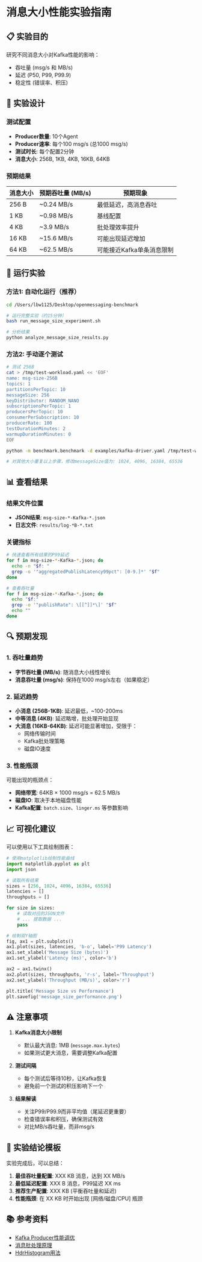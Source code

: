 # 消息大小性能实验指南

## 📋 实验目的

研究不同消息大小对Kafka性能的影响：
- 吞吐量 (msg/s 和 MB/s)
- 延迟 (P50, P99, P99.9)
- 稳定性 (错误率、积压)

## 🧪 实验设计

### 测试配置
- **Producer数量**: 10个Agent
- **Producer速率**: 每个100 msg/s (总1000 msg/s)
- **测试时长**: 每个配置2分钟
- **消息大小**: 256B, 1KB, 4KB, 16KB, 64KB

### 预期结果

| 消息大小 | 预期吞吐量 (MB/s) | 预期现象 |
|---------|------------------|---------|
| 256 B | ~0.24 MB/s | 最低延迟，高消息吞吐 |
| 1 KB | ~0.98 MB/s | 基线配置 |
| 4 KB | ~3.9 MB/s | 批处理效率提升 |
| 16 KB | ~15.6 MB/s | 可能出现延迟增加 |
| 64 KB | ~62.5 MB/s | 可能接近Kafka单条消息限制 |

## 🚀 运行实验

### 方法1: 自动化运行（推荐）

```bash
cd /Users/lbw1125/Desktop/openmessaging-benchmark

# 运行完整实验（约15分钟）
bash run_message_size_experiment.sh

# 分析结果
python analyze_message_size_results.py
```

### 方法2: 手动逐个测试

```bash
# 测试 256B
cat > /tmp/test-workload.yaml << 'EOF'
name: msg-size-256B
topics: 1
partitionsPerTopic: 10
messageSize: 256
keyDistributor: RANDOM_NANO
subscriptionsPerTopic: 1
producersPerTopic: 10
consumerPerSubscription: 10
producerRate: 100
testDurationMinutes: 2
warmupDurationMinutes: 0
EOF

python -m benchmark.benchmark -d examples/kafka-driver.yaml /tmp/test-workload.yaml

# 对其他大小重复以上步骤，修改messageSize值为: 1024, 4096, 16384, 65536
```

## 📊 查看结果

### 结果文件位置

- **JSON结果**: `msg-size-*-Kafka-*.json`
- **日志文件**: `results/log-*B-*.txt`

### 关键指标

```bash
# 快速查看所有结果的P99延迟
for f in msg-size-*-Kafka-*.json; do
  echo -n "$f: "
  grep -o '"aggregatedPublishLatency99pct": [0-9.]*' "$f"
done

# 查看吞吐量
for f in msg-size-*-Kafka-*.json; do
  echo "$f:"
  grep -o '"publishRate": \[[^]]*\]' "$f"
  echo ""
done
```

## 🔍 预期发现

### 1. 吞吐量趋势
- **字节吞吐量 (MB/s)**: 随消息大小线性增长
- **消息吞吐量 (msg/s)**: 保持在1000 msg/s左右（如果稳定）

### 2. 延迟趋势
- **小消息 (256B-1KB)**: 延迟最低，~100-200ms
- **中等消息 (4KB)**: 延迟略增，批处理开始显现
- **大消息 (16KB-64KB)**: 延迟可能显著增加，受限于：
  - 网络传输时间
  - Kafka批处理策略
  - 磁盘IO速度

### 3. 性能瓶颈
可能出现的瓶颈点：
- **网络带宽**: 64KB × 1000 msg/s = 62.5 MB/s
- **磁盘IO**: 取决于本地磁盘性能
- **Kafka配置**: `batch.size`、`linger.ms` 等参数影响

## 📈 可视化建议

可以使用以下工具绘制图表：

```python
# 使用matplotlib绘制性能曲线
import matplotlib.pyplot as plt
import json

# 读取所有结果
sizes = [256, 1024, 4096, 16384, 65536]
latencies = []
throughputs = []

for size in sizes:
    # 读取对应的JSON文件
    # ... 提取数据 ...
    pass

# 绘制双Y轴图
fig, ax1 = plt.subplots()
ax1.plot(sizes, latencies, 'b-o', label='P99 Latency')
ax1.set_xlabel('Message Size (bytes)')
ax1.set_ylabel('Latency (ms)', color='b')

ax2 = ax1.twinx()
ax2.plot(sizes, throughputs, 'r-s', label='Throughput')
ax2.set_ylabel('Throughput (MB/s)', color='r')

plt.title('Message Size vs Performance')
plt.savefig('message_size_performance.png')
```

## ⚠️ 注意事项

1. **Kafka消息大小限制**
   - 默认最大消息: 1MB (`message.max.bytes`)
   - 如果测试更大消息，需要调整Kafka配置

2. **测试间隔**
   - 每个测试后等待10秒，让Kafka恢复
   - 避免前一个测试的积压影响下一个

3. **结果解读**
   - 关注P99/P99.9而非平均值（尾延迟更重要）
   - 检查错误率和积压，确保测试有效
   - 对比MB/s吞吐量，而非msg/s

## 🎯 实验结论模板

实验完成后，可以总结：

1. **最佳吞吐量配置**: XXX KB 消息，达到 XX MB/s
2. **最低延迟配置**: XXX B 消息，P99延迟 XX ms
3. **推荐生产配置**: XXX KB (平衡吞吐量和延迟)
4. **性能瓶颈**: 在 XX KB 时开始出现 [网络/磁盘/CPU] 瓶颈

## 📚 参考资料

- [Kafka Producer性能调优](https://kafka.apache.org/documentation/#producerconfigs)
- [消息批处理原理](https://kafka.apache.org/documentation/#producerconfigs_batch.size)
- [HdrHistogram用法](http://hdrhistogram.github.io/HdrHistogram/)
